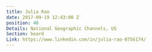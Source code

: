 ```yaml
---
title: Julia Rao
date: 2017-09-19 12:43:00 Z
position: 40
Details: National Geographic Channels, US
Section: board
Link: https://www.linkedin.com/in/julia-rao-0756174/
---
```


